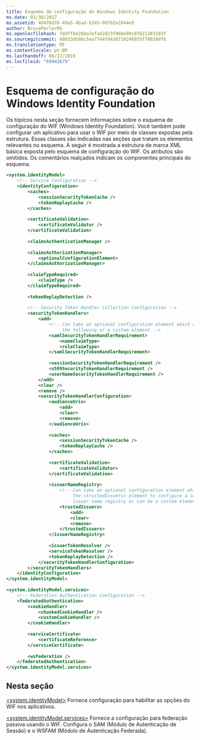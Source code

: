 ```yaml
---
title: Esquema de configuração do Windows Identity Foundation
ms.date: 03/30/2017
ms.assetid: 4d4f6d76-49a5-4bad-b345-097b2e2844e9
author: BrucePerlerMS
ms.openlocfilehash: fddff8428da7efad2823f068e89c6f621283183f
ms.sourcegitcommit: 68653db98c5ea7744fd438710248935f70020dfb
ms.translationtype: MT
ms.contentlocale: pt-BR
ms.lasthandoff: 08/22/2019
ms.locfileid: "69942679"
---
```

# <a name="windows-identity-foundation-configuration-schema"></a>Esquema de configuração do Windows Identity Foundation
Os tópicos nesta seção fornecem informações sobre o esquema de configuração do WIF (Windows Identity Foundation). Você também pode configurar um aplicativo para usar o WIF por meio de classes expostas pela estrutura. Essas classes são indicadas nas seções que tratam os elementos relevantes no esquema. A seguir é mostrada a estrutura de marca XML básica exposta pelo esquema de configuração do WIF. Os atributos são omitidos. Os comentários realçados indicam os componentes principais do esquema.  
  
```xml  
<system.identityModel>  
    <!-- Service Configuration -->  
    <identityConfiguration>  
        <caches>  
            <sessionSecurityTokenCache />  
            <tokenReplayCache />  
        </caches>  
  
        <certificateValidation>  
            <certificateValidator />   
        </certificateValidation>  
  
        <claimsAuthenticationManager />  
  
        <claimsAuthorizationManager>  
            <optionalConfigurationElement>  
        </claimsAuthorizationManager>  
  
        <claimTypeRequired>  
            <claimType />   
        </claimTypeRequired>  
  
        <tokenReplayDetection />  
  
        <!-- Security Token Handler Collection Configuration -->  
        <securityTokenHandlers>  
            <add>  
                <!-- Can take an optional configuration element which can be one of  
                     the following or a custom element -->  
                <samlSecurityTokenHandlerRequirement>  
                    <nameClaimType>  
                    <roleClaimType>   
                </samlSecurityTokenHandlerRequirement>  
  
                <sessionSecurityTokenHandlerRequirement />  
                <x509SecurityTokenHandlerRequirement />  
                <userNameSecurityTokenHandlerRequirement />  
            </add>  
            <clear />  
            <remove />  
            <securityTokenHandlerConfiguration>  
                <audienceUris>  
                    <add>  
                    <clear>  
                    <remove>  
                </audienceUris>  
  
                <caches>  
                    <sessionSecurityTokenCache />  
                    <tokenReplayCache />  
                </caches>  
  
                <certificateValidation>  
                    <certificateValidator>   
                </certificateValidation>  
  
                <issuerNameRegistry>  
                    <!-- Can take an optional configuration element which can be   
                         the <trustedIssuers> element to configure a configuration-based  
                         issuer name registry or can be a custom element -->  
                    <trustedIssuers>  
                        <add>  
                        <clear>  
                        <remove>  
                    </trustedIssuers>  
                </issuerNameRegistry>  
  
                <issuerTokenResolver />  
                <serviceTokenResolver />  
                <tokenReplayDetection />  
            </securityTokenHandlerConfiguration>  
        </securityTokenHandlers>  
    </identityConfiguration>  
</system.identityModel>  
  
<system.identityModel.services>  
    <!-- Federation Authentication Configuration -->  
    <federatedAuthentication>  
        <cookieHandler>  
            <chunkedCookieHandler />  
            <customCookieHandler />  
        </cookieHandler>  
  
        <serviceCertificate>  
            <certificateReference>  
        </serviceCertificate>  
  
        <wsFederation />  
    </federatedAuthentication>  
</system.identityModel.services>  
```  
  
## <a name="in-this-section"></a>Nesta seção  
 [\<system.identityModel>](system-identitymodel.md) Fornece configuração para habilitar as opções do WIF nos aplicativos.  
  
 [\<system.identityModel.services>](system-identitymodel-services.md) Fornece a configuração para federação passiva usando o WIF. Configura o SAM (Módulo de Autenticação de Sessão) e o WSFAM (Módulo de Autenticação Federada).
